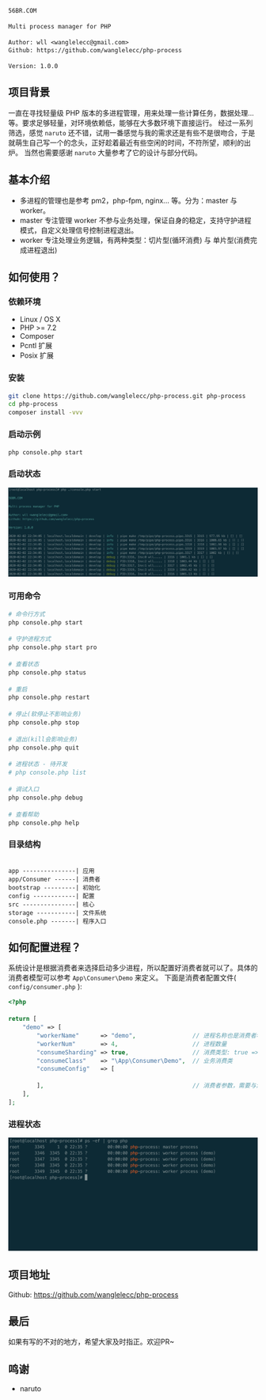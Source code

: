 ```

56BR.COM

Multi process manager for PHP

Author: wll <wanglelecc@gmail.com>
Github: https://github.com/wanglelecc/php-process

Version: 1.0.0

```

## 项目背景
一直在寻找轻量级 PHP 版本的多进程管理，用来处理一些计算任务，数据处理...等。要求足够轻量，对环境依赖低，能够在大多数环境下直接运行。
经过一系列筛选，感觉 `naruto` 还不错，试用一番感觉与我的需求还是有些不是很吻合，于是就萌生自己写一个的念头，正好趁着最近有些空闲的时间，不符所望，顺利的出炉。
当然也需要感谢 `naruto` 大量参考了它的设计与部分代码。

## 基本介绍
- 多进程的管理也是参考 pm2，php-fpm, nginx... 等。分为：master 与 worker。
- master 专注管理 worker 不参与业务处理，保证自身的稳定，支持守护进程模式，自定义处理信号控制进程退出。 
- worker 专注处理业务逻辑，有两种类型：切片型(循环消费) 与 单片型(消费完成进程退出)


## 如何使用？

### 依赖环境

- Linux / OS X
- PHP >= 7.2
- Composer
- Pcntl 扩展
- Posix 扩展

### 安装

```bash
git clone https://github.com/wanglelecc/php-process.git php-process
cd php-process
composer install -vvv
```

### 启动示例
```bash
php console.php start
```

### 启动状态
![启动状态](welcome.png)

### 可用命令
```bash
# 命令行方式
php console.php start

# 守护进程方式
php console.php start pro

# 查看状态
php console.php status

# 重启
php console.php restart

# 停止(软停止不影响业务)
php console.php stop

# 退出(kill会影响业务)
php console.php quit

# 进程状态 - 待开发
# php console.php list

# 调试入口
php console.php debug

# 查看帮助
php console.php help
```

### 目录结构
```

app ---------------| 应用
app/Consumer ------| 消费者
bootstrap ---------| 初始化
config ------------| 配置
src ---------------| 核心
storage -----------| 文件系统
console.php -------| 程序入口

```

## 如何配置进程？

系统设计是根据消费者来选择启动多少进程，所以配置好消费者就可以了。具体的消费者模型可以参考 `App\Consumer\Demo` 来定义。
下面是消费者配置文件( `config/consumer.php` ):

```php
<?php

return [
    "demo" => [
        "workerName"      => "demo",                // 进程名称也是消费者名称
        "workerNum"       => 4,                     // 进程数量
        "consumeSharding" => true,                  // 消费类型: true => 切片, false => 单片
        "consumeClass"    => "\App\Consumer\Demo",  // 业务消费类
        "consumeConfig"   => [

        ],                                          // 消费者参数，需要与消费者的构造方法参数一一对应，默认为空
    ],
];
```
### 进程状态
![进程状态](process.png)

## 项目地址
Github: https://github.com/wanglelecc/php-process

## 最后
如果有写的不对的地方，希望大家及时指正。欢迎PR~

## 鸣谢
- naruto
